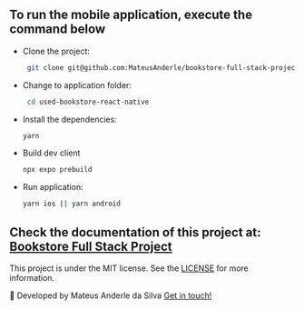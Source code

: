 ## To run the mobile application, execute the command below

- Clone the project:
  ```bash
   git clone git@github.com:MateusAnderle/bookstore-full-stack-project.git
  ```

- Change to application folder:
  ```bash
   cd used-bookstore-react-native 
  ```

- Install the dependencies:

  ```bash
  yarn
  ```

- Build dev client

  ```bash
  npx expo prebuild
  ```

- Run application:

  ```bash
  yarn ios || yarn android
  ```

## Check the documentation of this project at: [Bookstore Full Stack Project](https://github.com/MateusAnderle/bookstore-full-stack-project)

This project is under the MIT license. See the [LICENSE](https://github.com/MateusAnderle/bookstore-full-stack-project/blob/main/used-bookstore-react-native/LICENSE) for more information.

:rocket: Developed by Mateus Anderle da Silva [Get in touch!](https://www.linkedin.com/in/mateus-anderle-da-silva/)
